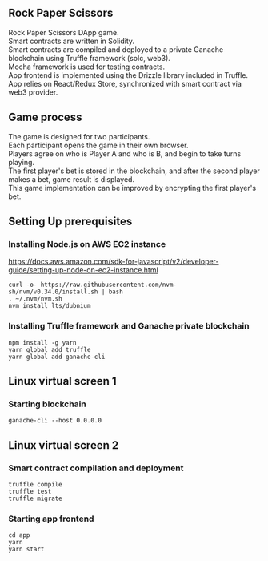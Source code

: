## Rock Paper Scissors

Rock Paper Scissors DApp game.<br>
Smart contracts are written in Solidity.<br>
Smart contracts are compiled and deployed to a private Ganache blockchain using Truffle framework (solc, web3).<br>
Mocha framework is used for testing contracts.<br>
App frontend is implemented using the Drizzle library included in Truffle.<br>
App relies on React/Redux Store, synchronized with smart contract via web3 provider.<br>

## Game process

The game is designed for two participants.<br>
Each participant opens the game in their own browser.<br>
Players agree on who is Player A and who is B, and begin to take turns playing.<br>
The first player's bet is stored in the blockchain, and after the second player makes a bet, game result is displayed.<br>
This game implementation can be improved by encrypting the first player's bet.<br>

## Setting Up prerequisites
### Installing Node.js on AWS EC2 instance
https://docs.aws.amazon.com/sdk-for-javascript/v2/developer-guide/setting-up-node-on-ec2-instance.html
```
curl -o- https://raw.githubusercontent.com/nvm-sh/nvm/v0.34.0/install.sh | bash
. ~/.nvm/nvm.sh
nvm install lts/dubnium
```
### Installing Truffle framework and Ganache private blockchain
```
npm install -g yarn
yarn global add truffle
yarn global add ganache-cli
```

## Linux virtual screen 1
### Starting blockchain
```
ganache-cli --host 0.0.0.0
```

## Linux virtual screen 2
### Smart contract compilation and deployment
```
truffle compile
truffle test
truffle migrate
```

### Starting app frontend
```
cd app
yarn
yarn start
```
